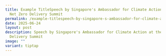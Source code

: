 ```yaml
---
title: Example TitleSpeech by Singapore's Ambassador for Climate Action at the
  Net Zero Delivery Summit
permalink: /example-titlespeech-by-singapore-s-ambassador-for-climate-action-at-the-net-zero-delivery-summit/
date: 2025-06-24
layout: post
description: Speech by Singapore's Ambassador for Climate Action at the Net Zero
  Delivery Summit
image: ""
variant: tiptap
---
```

